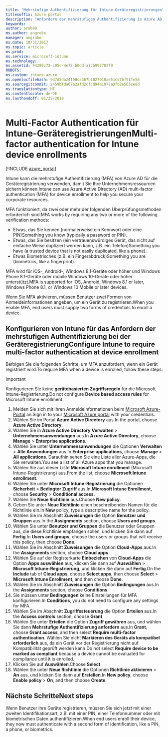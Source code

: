 ```yaml
---
title: "Mehrstufige Authentifizierung für Intune-Geräteregistrierungen"
titlesuffix: Azure portal
description: "Anfordern der mehrstufigen Authentifizierung in Azure AD für die Geräteregistrierung."
keywords: 
author: arob98
ms.author: angrobe
manager: angrobe
ms.date: 10/31/2017
ms.topic: article
ms.prod: 
ms.service: microsoft-intune
ms.technology: 
ms.assetid: 94280c73-c05c-4e72-b0dd-a7cb997782f9
ROBOTS: 
ms.custom: intune-azure
ms.openlocfilehash: 9d7d5da24198ca367b1827010ae51cd7bf91fe56
ms.sourcegitcommit: 2459bfda07a2afd2cfcd94a1972a3fb2e565ce8d
ms.translationtype: HT
ms.contentlocale: de-DE
ms.lasthandoff: 01/22/2018
---
```

# <a name="multi-factor-authentication-for-intune-device-enrollments"></a><span data-ttu-id="4b2db-103">Multi-Factor Authentication für Intune-Geräteregistrierungen</span><span class="sxs-lookup"><span data-stu-id="4b2db-103">Multi-factor authentication for Intune device enrollments</span></span>

[!INCLUDE [azure_portal](./includes/azure_portal.md)]

<span data-ttu-id="4b2db-104">Intune kann die mehrstufige Authentifizierung (MFA) von Azure AD für die Geräteregistrierung verwenden, damit Sie Ihre Unternehmensressourcen sichern können.</span><span class="sxs-lookup"><span data-stu-id="4b2db-104">Intune can use Azure Active Directory (AD) multi-factor authentication (MFA) for device enrollment to help you secure your corporate resources.</span></span>

<span data-ttu-id="4b2db-105">MFA funktioniert, da zwei oder mehr der folgenden Überprüfungsmethoden erforderlich sind:</span><span class="sxs-lookup"><span data-stu-id="4b2db-105">MFA works by requiring any two or more of the following verification methods:</span></span>

- <span data-ttu-id="4b2db-106">Etwas, das Sie kennen (normalerweise ein Kennwort oder eine PIN)</span><span class="sxs-lookup"><span data-stu-id="4b2db-106">Something you know (typically a password or PIN).</span></span>
- <span data-ttu-id="4b2db-107">Etwas, das Sie besitzen (ein vertrauenswürdiges Gerät, das nicht auf einfache Weise dupliziert werden kann, z.B. ein Telefon)</span><span class="sxs-lookup"><span data-stu-id="4b2db-107">Something you have (a trusted device that is not easily duplicated, like a phone).</span></span>
- <span data-ttu-id="4b2db-108">Etwas Biometrisches (z.B. ein Fingerabdruck)</span><span class="sxs-lookup"><span data-stu-id="4b2db-108">Something you are (biometrics, like a fingerprint).</span></span>

<span data-ttu-id="4b2db-109">MFA wird für iOS-, Android-, Windows 8.1-Geräte oder höher und Windows Phone 8.1-Geräte oder mobile Windows 10-Geräte oder höher unterstützt.</span><span class="sxs-lookup"><span data-stu-id="4b2db-109">MFA is supported for iOS, Android, Windows 8.1 or later, Windows Phone 8.1, or Windows 10 Mobile or later devices.</span></span>

<span data-ttu-id="4b2db-110">Wenn Sie MFA aktivieren, müssen Benutzer zwei Formen von Anmeldeinformationen angeben, um ein Gerät zu registrieren.</span><span class="sxs-lookup"><span data-stu-id="4b2db-110">When you enable MFA, end users must supply two forms of credentials to enroll a device.</span></span>

## <a name="configure-intune-to-require-multi-factor-authentication-at-device-enrollment"></a><span data-ttu-id="4b2db-111">Konfigurieren von Intune für das Anfordern der mehrstufigen Authentifizierung bei der Geräteregistrierung</span><span class="sxs-lookup"><span data-stu-id="4b2db-111">Configure Intune to require multi-factor authentication at device enrollment</span></span>

<span data-ttu-id="4b2db-112">Befolgen Sie die folgenden Schritte, um MFA anzufordern, wenn ein Gerät registriert wird:</span><span class="sxs-lookup"><span data-stu-id="4b2db-112">To require MFA when a device is enrolled, follow these steps:</span></span>

>[!Important]
><span data-ttu-id="4b2db-113">Konfigurieren Sie keine **gerätebasierten Zugriffsregeln** für die Microsoft Intune-Registrierung.</span><span class="sxs-lookup"><span data-stu-id="4b2db-113">Do not configure **Device based access rules** for Microsoft Intune enrollment.</span></span>

1. <span data-ttu-id="4b2db-114">Melden Sie sich mit Ihren Anmeldeinformationen beim [Microsoft Azure-Portal](https://portal.azure.com) an.</span><span class="sxs-lookup"><span data-stu-id="4b2db-114">Sign in to your [Microsoft Azure portal](https://portal.azure.com) with your credentials.</span></span>
2. <span data-ttu-id="4b2db-115">Wählen Sie im Portal **Azure Active Directory** aus.</span><span class="sxs-lookup"><span data-stu-id="4b2db-115">In the portal, choose **Azure Active Directory**.</span></span>
2. <span data-ttu-id="4b2db-116">Wählen Sie in **Azure Active Directory** **Verwalten** > **Unternehmensanwendungen** aus.</span><span class="sxs-lookup"><span data-stu-id="4b2db-116">In **Azure Active Directory**, choose **Manage** > **Enterprise applications**.</span></span>
3. <span data-ttu-id="4b2db-117">Wählen Sie unter **Unternehmensanwendungen** die Optionen **Verwalten** > **Alle Anwendungen** aus.</span><span class="sxs-lookup"><span data-stu-id="4b2db-117">In **Enterprise applications**, choose **Manage** > **All applications**.</span></span> <span data-ttu-id="4b2db-118">Daraufhin sehen Sie eine Liste aller Azure-Apps, die Sie verwalten.</span><span class="sxs-lookup"><span data-stu-id="4b2db-118">You see a list of all Azure apps that you manage.</span></span>
3. <span data-ttu-id="4b2db-119">Wählen Sie aus dieser Liste **Microsoft Intune enrollment** (Microsoft Intune-Registrierung) aus.</span><span class="sxs-lookup"><span data-stu-id="4b2db-119">From the list, choose **Microsoft Intune enrollment**.</span></span>
4. <span data-ttu-id="4b2db-120">Wählen Sie unter **Microsoft Intune-Registrierung** die Optionen **Sicherheit** > **Bedingter Zugriff** aus.</span><span class="sxs-lookup"><span data-stu-id="4b2db-120">In **Microsoft Intune Enrollment**, choose **Security** > **Conditional access**.</span></span>
5. <span data-ttu-id="4b2db-121">Wählen Sie **Neue Richtlinie** aus.</span><span class="sxs-lookup"><span data-stu-id="4b2db-121">Choose **New policy**.</span></span>
6. <span data-ttu-id="4b2db-122">Geben Sie unter **Neue Richtlinie** einen beschreibenden Namen für die Richtlinie ein.</span><span class="sxs-lookup"><span data-stu-id="4b2db-122">In **New** policy, type a descriptive name for the policy.</span></span>
7. <span data-ttu-id="4b2db-123">Wählen Sie im Abschnitt **Zuweisungen** die Option **Benutzer und Gruppen** aus.</span><span class="sxs-lookup"><span data-stu-id="4b2db-123">In the **Assignments** section, choose **Users and groups**.</span></span>
8. <span data-ttu-id="4b2db-124">Wählen Sie unter **Benutzer und Gruppen** die Benutzer oder Gruppen aus, die diese Richtlinie empfangen sollen, und klicken Sie dann auf **Fertig**.</span><span class="sxs-lookup"><span data-stu-id="4b2db-124">In **Users and groups**, choose the users or groups that will receive this policy, then choose **Done**.</span></span>
9. <span data-ttu-id="4b2db-125">Wählen Sie im Abschnitt **Zuweisungen** die Option **Cloud-Apps** aus.</span><span class="sxs-lookup"><span data-stu-id="4b2db-125">In the **Assignments** section, choose **Cloud apps**.</span></span>
10. <span data-ttu-id="4b2db-126">Wählen Sie auf der Registerkarte **Einbeziehen** von **Cloud-Apps** die Option **Apps auswählen** aus, klicken Sie dann auf **Auswählen** > **Microsoft Intune-Registrierung**, und klicken Sie dann auf **Fertig**.</span><span class="sxs-lookup"><span data-stu-id="4b2db-126">On the **Include** tab of **Cloud apps**, choose **Select apps**, then choose **Select** > **Microsoft Intune Enrollment**, and then choose **Done**.</span></span>
11. <span data-ttu-id="4b2db-127">Wählen Sie im Abschnitt **Zuweisungen** die Option **Bedingungen** aus.</span><span class="sxs-lookup"><span data-stu-id="4b2db-127">In the **Assignments** section, choose **Conditions**.</span></span>
12. <span data-ttu-id="4b2db-128">Sie müssen unter **Bedingungen** keine Einstellungen für MFA konfigurieren.</span><span class="sxs-lookup"><span data-stu-id="4b2db-128">In **Conditions**, you do not need to configure any settings for MFA.</span></span>
13. <span data-ttu-id="4b2db-129">Wählen Sie im Abschnitt **Zugriffssteuerung** die Option **Erteilen** aus.</span><span class="sxs-lookup"><span data-stu-id="4b2db-129">In the **Access controls** section, choose **Grant**.</span></span>
14. <span data-ttu-id="4b2db-130">Wählen Sie unter **Erteilen** die Option **Zugriff gewähren** aus, und wählen Sie dann **Mehrstufige Authentifizierung anfordern** aus.</span><span class="sxs-lookup"><span data-stu-id="4b2db-130">In **Grant**, choose **Grant access**, and then select **Require multi-factor authentication**.</span></span>
    <span data-ttu-id="4b2db-131">Wählen Sie nicht **Markieren des Geräts als kompatibel erforderlich** aus, da ein Gerät vor der Registrierung nicht auf Kompatibilität geprüft werden kann.</span><span class="sxs-lookup"><span data-stu-id="4b2db-131">Do not select **Require device to be marked as compliant** because a device cannot be evaluated for compliance until it is enrolled.</span></span>
15. <span data-ttu-id="4b2db-132">Klicken Sie auf **Auswählen**.</span><span class="sxs-lookup"><span data-stu-id="4b2db-132">Choose **Select**.</span></span>
16. <span data-ttu-id="4b2db-133">Wählen Sie unter **Neue Richtlinie** die Optionen **Richtlinie aktivieren** > **An** aus, und klicken Sie dann auf **Erstellen**.</span><span class="sxs-lookup"><span data-stu-id="4b2db-133">In **New policy**, choose **Enable policy** > **On**, and then choose **Create**.</span></span>



## <a name="next-steps"></a><span data-ttu-id="4b2db-134">Nächste Schritte</span><span class="sxs-lookup"><span data-stu-id="4b2db-134">Next steps</span></span>

<span data-ttu-id="4b2db-135">Wenn Benutzer ihre Geräte registrieren, müssen Sie sich jetzt mit einer zweiten Identifikationsart, z.B. mit einer PIN, einer Telefonnummer oder mit biometrischen Daten authentifizieren.</span><span class="sxs-lookup"><span data-stu-id="4b2db-135">When end users enroll their device, they now must authenticate with a second form of identification, like a PIN, a phone, or biometrics.</span></span>
